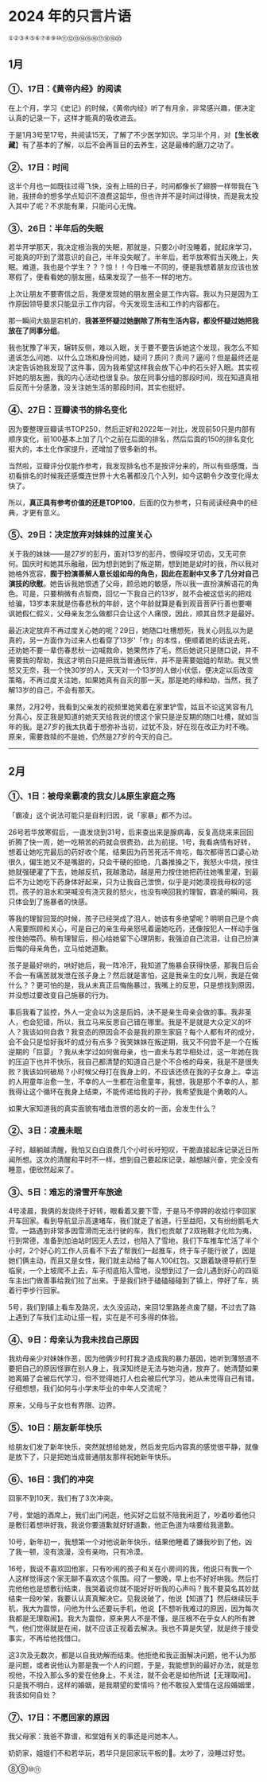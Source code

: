 # 2024 年的只言片语

```
①②③④⑤⑥⑦⑧⑨⑩⑪⑫⑬⑭⑮⑯⑰⑱⑲⑳
```

## 1月

### ①、17日：《黄帝内经》的阅读

在上个月，学习《史记》的时候，《黄帝内经》听了有月余，非常感兴趣，便决定认真的记录一下，这样才能真的吸收进去。

于是1月3号至17号，共阅读15天，了解了不少医学知识。学习半个月，对【**生长收藏**】有了基本的了解，以后不会再盲目的去养生，这是最棒的磨刀之功了。

### ②、17日：时间

这半个月也一如既往过得飞快，没有上班的日子，时间都像长了翅膀一样带我在飞驰，我拼命的想多学点知识不浪费这韶华，但也许并不是时间过得快，而是我太投入其中了呢？不求能有果，只能问心无愧。


### ③、26日：半年后的失眠

若华开学那天，我决定根治我的失眠，那就是，只要2小时没睡着，就起床学习，可能真的吓到了潜意识的自己，半年没失眠了。半年后，若华放寒假当天晚上，失眠。难道，我也是个学生？？？惊！！今日唯一不同的，便是我想着朋友应该也放寒假了，便看看她的朋友圈，结果发现了一些不一样的地方。

上次让朋友不要寄信之后，我便发现她的朋友圈全是工作内容。我以为只是因为工作原因领导要求只能显示工作内容。今天发现生活和工作的内容都在。

那一瞬间大脑是宕机的，**我甚至怀疑过她删除了所有生活内容，都没怀疑过她把我放在了同事分组**。

我也犹豫了半天，辗转反侧，难以入眠，关于要不要告诉她这个发现，我怎么不知道该怎么问她、以什么立场和身份问她，疑问？质问？责问？逼问？但是最终还是决定告诉她我发现了这件事，因为我希望这样我会放下心中的石头好入眠。其实视奸她的朋友圈，我的内心活动也很复杂。放在同事分组的那段时间，现在知道真相后反而十分感激，没关注她生活的那段时间，其实也挺好。

### ④、27日：豆瓣读书的排名变化

因为要整理豆瓣读书TOP250，然后正好和2022年一对比，发现前50只是内部有顺序变化，前100基本上加了几个之前在后面的排名，然后后面的150的排名变化挺大的，本土化作家提升，还增加了很多新的书。

当然啦，豆瓣评分仅能作参考，我发现排名也不是按评分来的，所以有些感慨，当初看排名的时候我还感慨连世界十大名著都没几个入列，如今这朝令夕改变化得太快了。

所以，**真正具有参考价值的还是TOP100**，后面的仅为参考，只有阅读经典中的经典，才更有意义。

### ⑤、29日：决定放弃对妹妹的过度关心

关于我的妹妹——是27岁的彭丹，面对13岁的彭丹，恨得咬牙切齿，又无可奈何。国庆时和她其乐融融，因为想到她到了叛逆期，想到她是幼时的我，所以我对她格外宽容，**囿于扮演善解人意长姐如母的角色，因此在忍耐中又多了几分对自己演技的欣慰**。她告诉我她恨透了父母，顾忌她的敏感，所以我一直扮演解语花的角色。可是，只要稍微有点智商，回忆一下我自己的13岁，就不会被这低劣的把戏给骗，13岁本来就是伤春悲秋的年龄，这个年龄就算是看到观音菩萨行善也要嘲讽她假仁假义，父母亲友怎么做都只会让这个人痛恨，因此，顺其自然才是最好。

最近决定放弃不再过度关心她的呢？29日，她随口吐槽想死，我关心则乱以为是真的，另一方面作为过来人也看穿了13岁'「作」的本性，便顺着她的话说去死，还劝她不要一辈伤春悲秋一边喊救命，她果然炸了毛，然后她说只是随口说，并不需要我的帮助，我这才明白只是把我当普通玩伴，并不是需要姐姐的帮助。我又愤怒又无奈，我一个快30岁的人，天天对一个13岁的人做小伏低，便决定以后改变策略，不再过度关注她，如果她真有自灭的那一天，那是她的缘和劫，当然，我了解13岁的自己，不会有那天。

果然，2月2号，我看到父亲发的视频里她笑着在家里铲雪，姑且不论这笑容有几分真心，反正我是知道的她天天给我说的恨这个家只是逆反期的随口吐槽，就如当年的我。是27岁的我太执着于想弥补当初，过犹不及，好在现在改正为时不晚。原来，需要救赎的不是她，仍然是27岁的今天的自己。

---

## 2月

### ①、1日：被母亲霸凌的我女儿&原生家庭之殇

「霸凌」这个说法可能只是自利归因，说「家暴」都不为过。

26号若华放寒假后，一直发烧到31号，后来查出来是腺病毒，反复高烧来来回回折腾了快一周，她一吃稍苦的药就会很费劲，此为前提。1号，我看病情有好转，想着让她吃完最后的药好收个尾，结果因为药苦死活不肯吃，每次都得苦口婆心劝很久，偏生她又不是嘴甜的，只会干硬的拒绝，几番推搡之下，我怒火中烧，按住她就强硬灌了下去，她越反抗，我越激动，越是用力按住她把药往她嘴里灌，到最后不为让她吃下药身体好起来，只为让我自己泄愤，似乎是对她漠视我母权的惩罚。孩子的泪水和哭喊没有浇灭我的怒火，也没有唤回我的理智，霸凌的瞬间，我只体会到了施暴者的快感。

等我的理智回笼的时候，孩子已经哭成了泪人，她该有多绝望呢？明明自己是个病人需要照顾和关心，可是自己的亲生母亲怒吼着逼她吃药，还像按犯人一样动手强按住她喂药。稍有理智后，担心给她留下心理阴影，我强迫自己流泪，让自己扮演后悔的母亲角色，立马给她道歉。

孩子是最好哄的，哄好她后，我一阵冷汗，我知道了施暴会获得快感，那我日后会不会一有痛苦就发泄在孩子身上？然后就是害怕，这是我亲生的女儿啊，我是在做什么？？更可怕的是，我从未真正后悔施暴过，我嘴上的反思，只是想找到原因，并没想过要改变自己施暴的行为。

事后我看了监控，外人一定会以为这是后妈，决不是亲生母亲会做的事。我非圣人，也会犯错，所以，我立马来反思自己错在哪里。我是不是就是大众定义的坏人？我该如何自救？我变态的原因会不会是我的原生家庭？每个人都有坏的成分，会不会只是恰好我坏的成分有点多？我笑妹妹在叛逆期，我又不何尝不是一个在叛逆期的「巨婴」？我从未学过如何做母亲，也一直未与若华相处过，这一年她在我的压迫下也并不快乐，我自己都清楚的知道自己是个不合格的母亲，我是不是很失败？我该如何破局？小时候父母打在我身上的，不应该还债在我的子女身上。幸运的人用童年治愈一生，不幸的人一生都在治愈童年，我想，我是那个不幸的人，那我得让这个循环在我身上结束，不能传递给我的子孙，我希望我是个勇敢的人。

如果大家知道我的真实面貌有嗜血泄恨的恶女的一面，会发生什么？


### ②、3日：凌晨未眠

子时，越躺越清醒，我怕又白白浪费几个小时长吁短叹，干脆直接起床记录近日所闻所想。这次的清醒和平时不一样，想到自己要起床记录，越想越兴奋，完全没有睡意，便欣然起来了。

### ③、5日：难忘的滑雪开车旅途

4号凌晨，我俩的发烧终于好转，眼看着又要下雪，于是马不停蹄的收拾行李回家开车回家。看到导航显示高速堵车，我们就走了省道，行至益阳，又有纷纷鹅毛大雪。一路遇到非常多因雪滑而无法行驶的车，我们也贡献了2双拖鞋才化险为夷，行到常德，准备到加油站时因无人去过，也陷入了雪地，我们下车推车忙活了半个小时，2个好心的工作人员看不下去了帮我们一起推车，终于车子能行驶了，因是她们俩主动，而且又是女性，我们就主动给了每人100红包。又跟着缺德导航行至临泉，一个上坡爬不上去，车子彻底陷入雪地，没想到过了一会儿遇到好心的四驱车主出门做善事给我们拉了出来。于是我们终于磕磕碰碰到了镇上，停好了车，挑着行李步行回家。

5号，我们到镇上看车及路况，太久没运动，来回12里路差点废了腿，不过去了路上遇到了车我们主动让搭一程，实在是不可多得的体验。

### ④、9日：母亲认为我未找自己原因

我劝母亲少对妹妹作恶，因为他俩少时打我才造成我的暴力基因，她听到薄怒道不要把自己的原因怪罪在别人身上，我深知终是无法与她沟通，放弃了。她清楚如果她离婚了会被后代学习，但不觉得她打人也会被后代学习，她从未觉得自己有错。仔细想想，我们如何与小学未毕业的中年人交流呢？

原来，父母与子女也有界限、边界。

### ⑤、10日：朋友新年快乐

给朋友们发了新年快乐，突然就想给她发，然后发完后内容真的感觉很平静，就像是放下了，只是把她当成普通朋友那样祝她新年快乐。

### ⑥、16日：我们的冲突

回家不到10天，我们有了3次冲突。

7号，堂姐的酒席上，我们出门闲逛，他买好之后就不陪我闲逛了，吵着吵着他只是敷衍着想哄好我，我说你要道歉就好好道歉，他正色道为啥要给我道歉。

10号，新年初一，我想第一个对他说新年快乐，结果他睡着了嫌我吵到了他，凶了我一顿，没有浪漫，没有亲吻，只有冷漠。

16号，我说不喜欢回他家，只有吵闹的孩子和关在小房间的我，他说只有我一个人这样觉得这个家无聊不喜欢这个氛围。闷了一整晚，早上也不好好哄我。然后打完他他也是想敷衍结束，我哭着说你就不能好好听我的心声吗？我不要莫名其妙就结束一段吵架，我要认认真真解决它。见我说破了，他说【知道了】然后继续玩手机，我大为震惊，问他为什么还要玩手机，他说【不想听我难过的原因，因为每次我都是无理取闹】。我大为震惊，原来男人不是不懂，是压根不在乎女人的所有脾气，他们觉得就是在闹，就不应该正视着去解决。我也不算是失望，就是终于接受事实，不再给他找借口。

这3次及无数次，都是以自我劝解而结束。他拒绝和我正面解决问题，他不认为那是问题，或者说他认为那是我一个人的问题，于是，我能想到的最好办法，就是忽视他，不投入那么多的爱在他身上，不关注，就不会老是如他所说【无理取闹】。只是我不明白，这样的婚姻，是我期望的爱情吗？他不敢投入爱情在这段婚姻里，我该如何自处？

### ⑦、17日：不愿回家的原因

我父母家：我爸不靠谱，和堂姐有关的事还是问她本人。

奶奶家，姐姐们不和若华玩，若华只是回家玩平板的🚫。太吵了，没睡过好觉。

⑧⑨⑩⑪